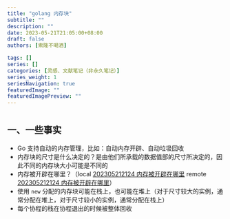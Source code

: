 ```yaml
---
title: "golang 内存块"
subtitle: ""
description: ""
date: 2023-05-21T21:05:00+08:00
draft: false
authors: [索隆不喝酒]

tags: []
series: []
categories: [灵感、文献笔记（非永久笔记）]
series_weight: 1
seriesNavigation: true
featuredImage: ""
featuredImagePreview: ""
---
```

<!--more-->
#

## 一、一些事实
- Go 支持自动的内存管理，比如：自动内存开辟、自动垃圾回收
- 内存块的尺寸是什么决定的？是由他们所承载的数据值部的尺寸所决定的，因此不同的内存块大小可能是不同的
- 内存被开辟在哪里？（local [202305212124 内存被开辟在哪里](content/posts/box/202305212124%20内存被开辟在哪里.md) remote [202305212124 内存被开辟在哪里](http://honghuiqiang.com/202305212124-%E5%86%85%E5%AD%98%E8%A2%AB%E5%BC%80%E8%BE%9F%E5%9C%A8%E5%93%AA%E9%87%8C)）
- 使用 `new` 分配的内存块可能在栈上，也可能在堆上（对于尺寸较大的实例，通常分配在堆上，对于尺寸较小的实例，通常分配在栈上）
- 每个协程的栈在协程退出的时候被整体回收